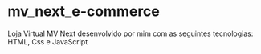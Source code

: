 # mv_next_e-commerce
Loja Virtual MV Next desenvolvido por mim com as seguintes tecnologias: HTML, Css e JavaScript
